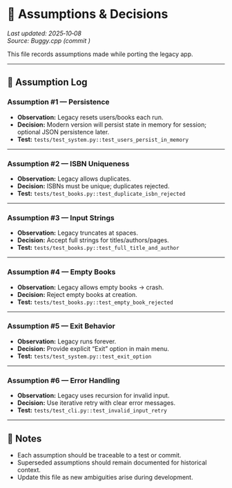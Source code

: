 # 🤔 Assumptions & Decisions

_Last updated: 2025‑10‑08_  
_Source: Buggy.cpp (commit <hash>)_

This file records assumptions made while porting the legacy app.

---

## 🧾 Assumption Log

### Assumption #1 — Persistence
- **Observation:** Legacy resets users/books each run.  
- **Decision:** Modern version will persist state in memory for session; optional JSON persistence later.  
- **Test:** `tests/test_system.py::test_users_persist_in_memory`

---

### Assumption #2 — ISBN Uniqueness
- **Observation:** Legacy allows duplicates.  
- **Decision:** ISBNs must be unique; duplicates rejected.  
- **Test:** `tests/test_books.py::test_duplicate_isbn_rejected`

---

### Assumption #3 — Input Strings
- **Observation:** Legacy truncates at spaces.  
- **Decision:** Accept full strings for titles/authors/pages.  
- **Test:** `tests/test_books.py::test_full_title_and_author`

---

### Assumption #4 — Empty Books
- **Observation:** Legacy allows empty books → crash.  
- **Decision:** Reject empty books at creation.  
- **Test:** `tests/test_books.py::test_empty_book_rejected`

---

### Assumption #5 — Exit Behavior
- **Observation:** Legacy runs forever.  
- **Decision:** Provide explicit “Exit” option in main menu.  
- **Test:** `tests/test_system.py::test_exit_option`

---

### Assumption #6 — Error Handling
- **Observation:** Legacy uses recursion for invalid input.  
- **Decision:** Use iterative retry with clear error messages.  
- **Test:** `tests/test_cli.py::test_invalid_input_retry`

---

## 📖 Notes
- Each assumption should be traceable to a test or commit.  
- Superseded assumptions should remain documented for historical context.  
- Update this file as new ambiguities arise during development.
